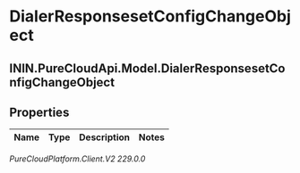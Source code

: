 # DialerResponsesetConfigChangeObject

## ININ.PureCloudApi.Model.DialerResponsesetConfigChangeObject

## Properties

|Name | Type | Description | Notes|
|------------ | ------------- | ------------- | -------------|



_PureCloudPlatform.Client.V2 229.0.0_
